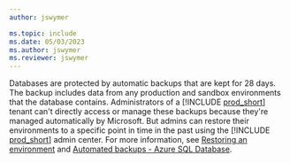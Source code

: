 ```yaml
---
author: jswymer

ms.topic: include
ms.date: 05/03/2023
ms.author: jswymer
ms.reviewer: jswymer
---
```

Databases are protected by automatic backups that are kept for 28 days. The backup includes data from any production and sandbox environments that the database contains. Administrators of a [!INCLUDE [prod_short](prod_short.md)] tenant can't directly access or manage these backups because they're managed automatically by Microsoft. But admins can restore their environments to a specific point in time in the past using the [!INCLUDE [prod_short](prod_short.md)] admin center. For more information, see [Restoring an environment](../administration/tenant-admin-center-backup-restore.md) and [Automated backups - Azure SQL Database](/azure/azure-sql/database/automated-backups-overview).

